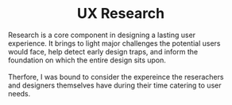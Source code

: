<div style="min-height: 120vh; display: flex; flex-direction: column; justify-content: center;">

<div style="display: flex; width: 100%; flex-direction: column; align-items: center; justify">

# <div style="text-align: center;">UX Research</div>
    
<div style="width: 90%;">
    Research is a core component in designing a lasting user experience. It brings to light major challenges the potential users would face, help detect early design traps, and inform the foundation on which the entire design sits upon.
</div>

<br>

<div style="width: 90%;">
    Therfore, I was bound to consider the expereince the reserachers and designers themselves have during their time catering to user needs.
</div>

<br>

</div>

</div>

<div style="min-height: 120vh; display: flex; flex-direction: column; justify-content: flex-start;">

# <div style="text-align: center;">Problem Statement</div>

<div style="display: flex; width: 100%; flex-direction: column; align-items: center;">

<div style="width: 90%;">
    The first challenge in any design aimed at solving a real-world problem is answering the question: Why? Defining a clear problem statement is essential to justify the need for design. It provides direction and a goal to work toward during the iterative process.
</div>

<br>

<div style="width: 90%; text-align: left;">Then, let's hear directly from them.</div>

<br><br>

<div style="display: flex; width: 100%; height: auto; flex-direction: column; align-items: center; justify-content: center; gap: 1rem;">

<div class="persona">

<img src="asset/file/persona/ram.gif" width="120px"/>

<div style="flex: 1;">

- **Name:** Ram Mehta 
- **Role:** Aspiring UX Designer 
- **Age:** 21  
- **Gender:** Male  
- **Education:** B.A. Psychology  

</div>

</div>
<p align="center"><em>“Every time I start a research plan, I get overwhelmed with where to begin.”</em></p>
<p align="center"><em>“It would be amazing if I had some kind of mentor that could guide me step by step, like how to write a proper research goal or what method to choose.”</em></p>

</div>

<br><br>

<div style="display: flex; width: 100%; height: auto; flex-direction: column; align-items: center; justify-content: center; gap: 1rem;">

<div class="persona">

<img src="asset/file/persona/aisha.gif" width="100px"/>

<div style="flex: 1;">

- **Name:** Aisha Khan
- **Role:** Solo UX Freelancer
- **Age:** 34  
- **Gender:** Female  
- **Education:** M.Sc. in Human-Computer Interaction and Analytics  

</div>

</div>
<p align="center"><em>“I love the autonomy, but sometimes I really miss having a team to back me up.”</em></p>
<p align="center"><em>“I need tools that respect my time — ones that don’t force me to reinvent the wheel every time.”</em></p>

</div>

<br><br>

<div style="display: flex; width: 100%; height: auto; flex-direction: column; align-items: center; justify-content: center; gap: 1rem;">

<div class="persona">

<img src="path/to/image.jpg" width="100px"/>

<div style="flex: 1;">

- **Name:** Ravi Deshmukh
- **Role:** Senior UX Researcher  
- **Age:** 35  
- **Gender:** Male  
- **Education:** M.Des. in Human-Centered Design  

</div>

</div>
<p align="center"><em>“I don’t need help doing research, I need help managing it.”</em></p>
<p align="center"><em>“If AI could draft the first version of my report or structure the findings, I could focus more on strategic insight.”</em></p>

</div>

</div>

</div>

<div style="min-height: 120vh; display: flex; flex-direction: column; justify-content: center;">

# <div style="text-align: center;">Goal Statement</div>

It's clear that UX Researcher and Designers themselves are not having the easiest time designing experience for other users.

<div style="display: flex; width: 100%; flex-direction: column; align-items: center; justify">

*"How Might We" (HMW)* — a design thinking method popularized by Google — is used to turn problems into opportunities for design.

| Problem                          | Solution                                         |
|----------------------------------|--------------------------------------------------|
| Time-consuming data analysis     | Automated data analysis                          |
| Difficulty synthesizing insights | Research synthesis & reporting                   |
| Scattered research data          | AI-powered data organization                     |
| Bias and subjectivity in research| Bias-detection suggestions                       |
| Collaboration barriers           | Shared boards and comment features               |
| Unstructured research workflows  | AI-assisted planning for goals and methodologies |

</div>

And so, I present to you...

</div>

<div style="min-height: 120vh; display: flex; flex-direction: column; justify-content: center;">

<div style="display: flex; width: 100%; flex-direction: column; align-items: center; justify">

# <div style="text-align: center; color: #C94057;">Research AI</div>

</div>

</div>

<div style="min-height: 120vh; display: flex; flex-direction: column; justify-content: flex-start;">

<img src="asset/block/design/landing-page.svg" style="width: 100%;"/>

<br><br>

<img src="asset/block/design/cta-summary.svg" style="width: 100%;"/>

<br><br>

<img src="asset/block/design/cta-tags.svg" style="width: 100%;"/>

<br><br>

<img src="asset/block/design/cta-transcript.svg" style="width: 100%;"/>

<br><br>

<img src="asset/block/design/cta-document.svg" style="width: 100%;"/>

</div>

<div style="min-height: 120vh; display: flex; flex-direction: column; justify-content: center;">

# <div style="text-align: center;">Success Metrics</div>

- Time saved in planning and synthesis
- User satisfaction with insight understanding
- Clarity and completeness of documentation
- Return usage frequency

</div>

<style>
    .persona{
        display: flex;
        flex-direction: row;
        gap: 2rem;
    }

      @media (max-width: 600px) {
    .persona {
        flex-direction: column;
        align-items: center;
    }
  }
</style>